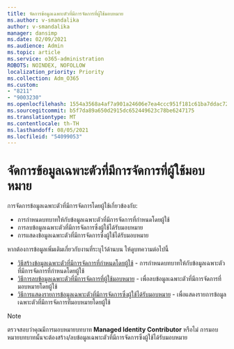 ```yaml
---
title: จัดการข้อมูลเฉพาะตัวที่มีการจัดการที่ผู้ใช้มอบหมาย
ms.author: v-smandalika
author: v-smandalika
manager: dansimp
ms.date: 02/09/2021
ms.audience: Admin
ms.topic: article
ms.service: o365-administration
ROBOTS: NOINDEX, NOFOLLOW
localization_priority: Priority
ms.collection: Adm_O365
ms.custom:
- "8211"
- "9003230"
ms.openlocfilehash: 1554a3568a4af7a901a24606e7ea4ccc951f181c61ba7ddac72925a296c2611a
ms.sourcegitcommit: b5f7da89a650d2915dc652449623c78be6247175
ms.translationtype: MT
ms.contentlocale: th-TH
ms.lasthandoff: 08/05/2021
ms.locfileid: "54099053"
---
```

# <a name="manage-a-user-assigned-managed-identity"></a>จัดการข้อมูลเฉพาะตัวที่มีการจัดการที่ผู้ใช้มอบหมาย

การจัดการข้อมูลเฉพาะตัวที่มีการจัดการโดยผู้ใช้เกี่ยวข้องกับ:

- การกําหนดบทบาทให้กับข้อมูลเฉพาะตัวที่มีการจัดการที่กําหนดโดยผู้ใช้
- การลบข้อมูลเฉพาะตัวที่มีการจัดการซึ่งผู้ใช้ได้รับมอบหมาย
- การแสดงข้อมูลเฉพาะตัวที่มีการจัดการซึ่งผู้ใช้ได้รับมอบหมาย

หากต้องการข้อมูลเพิ่มเติมเกี่ยวกับงานที่ระบุไว้ด้านบน ให้ดูบทความต่อไปนี้

- [วิธีสร้างข้อมูลเฉพาะตัวที่มีการจัดการที่กําหนดโดยผู้ใช้](https://docs.microsoft.com/azure/active-directory/managed-identities-azure-resources/how-to-manage-ua-identity-portal) - การกําหนดบทบาทให้กับข้อมูลเฉพาะตัวที่มีการจัดการที่กําหนดโดยผู้ใช้
- [วิธีการลบข้อมูลเฉพาะตัวที่มีการจัดการที่ผู้ใช้มอบหมาย](https://docs.microsoft.com/azure/active-directory/managed-identities-azure-resources/how-to-manage-ua-identity-portal) - เพื่อลบข้อมูลเฉพาะตัวที่มีการจัดการที่มอบหมายโดยผู้ใช้
- [วิธีการแสดงรายการข้อมูลเฉพาะตัวที่มีการจัดการซึ่งผู้ใช้ได้รับมอบหมาย](https://docs.microsoft.com/azure/active-directory/managed-identities-azure-resources/how-to-manage-ua-identity-portal) - เพื่อแสดงรายการข้อมูลเฉพาะตัวที่มีการจัดการที่มอบหมายโดยผู้ใช้

> [!NOTE]
> ตรวจสอบว่าคุณมีการมอบหมายบทบาท **Managed Identity Contributor** หรือไม่ การมอบหมายบทบาทนั้นจะต้องสร้าง/ลบข้อมูลเฉพาะตัวที่มีการจัดการซึ่งผู้ใช้ได้รับมอบหมาย

